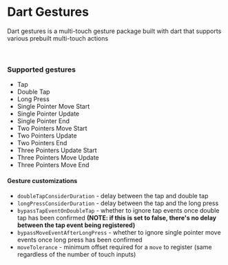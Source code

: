 # Dart Gestures

Dart gestures is a multi-touch gesture package built with dart that supports various prebuilt multi-touch actions

<br />

### Supported gestures
- Tap
- Double Tap
- Long Press
- Single Pointer Move Start
- Single Pointer Update
- Single Pointer End
- Two Pointers Move Start
- Two Pointers Update
- Two Pointers End
- Three Pointers Update Start
- Three Pointers Move Update
- Three Pointers Move End

#### Gesture customizations
- `doubleTapConsiderDuration` - delay between the tap and double tap 
- `longPressConsiderDuration` - delay between the tap and the long press
- `bypassTapEventOnDoubleTap` - whether to ignore tap events once double tap has been confirmed **(NOTE: if this is set to false, there's no delay between the tap event being registered)**
- `bypassMoveEventAfterLongPress` - whether to ignore single pointer move events once long press has been confirmed
- `moveTolerance` - minimum offset required for a `move` to register (same regardless of the number of touch inputs)